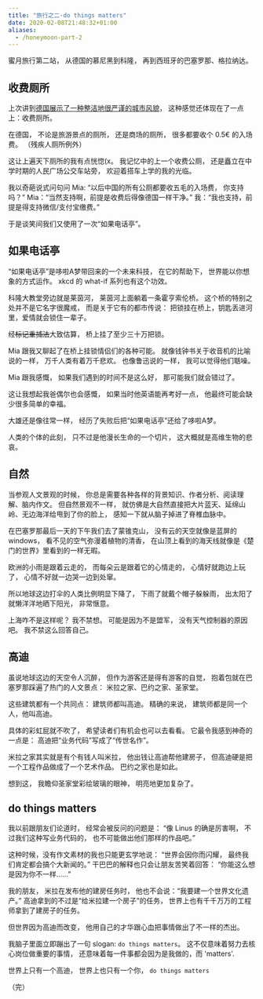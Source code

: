 ```yaml
---
title: "旅行之二·do things matters"
date: 2020-02-08T21:48:32+01:00
aliases:
  - /honeymoon-part-2
---
```


蜜月旅行第二站，
从德国的慕尼黑到科隆，
再到西班牙的巴塞罗那、格拉纳达。

<!--more-->

## 收费厕所

上次讲到[德国展示了一种整洁地很严谨的城市风貌][part-1]，
这种感觉还体现在了一点上：收费厕所。

在德国，
不论是旅游景点的厕所，
还是商场的厕所，
很多都要收个 0.5€ 的入场费。
（残疾人厕所例外）

这让上遍天下厕所的我有点恍惚(x。
我记忆中的上一个收费公厕，
还是矗立在中学时期的人民广场公交车站旁，
欢迎着搭车上学的我的光临。

我以奇葩说式问句问 Mia:
“以后中国的所有公厕都要收五毛的入场费，
你支持吗？”
Mia：“当然支持啊，前提是收费后得像德国一样干净。”
我：“我也支持，前提是得支持微信/支付宝缴费。”

于是谈笑间我们又使用了一次“如果电话亭”。


## 如果电话亭

“如果电话亭”是哆啦A梦带回来的一个未来科技，
在它的帮助下，
世界能以你想象的方式运作。
xkcd 的 what-if 系列也有这个功效。

科隆大教堂旁边就是莱茵河，
莱茵河上面躺着一条霍亨索伦桥。
这个桥的特别之处并不是它名字很魔戒，
而是关于它有的都市传说：
把锁挂在桥上，钥匙丢进河里，爱情就会锁住一辈子。

经~~标记重捕法~~大致估算，
桥上挂了至少三十万把锁。

Mia 跟我又聊起了在桥上挂锁情侣们的各种可能。
就像钱钟书关于收音机的比喻说的一样，
万千人类有着万千悲欢。
也像鲁迅说的一样，
我可以觉得他们聒噪。

Mia 跟我感慨，
如果我们遇到的时间不是这么好，
那可能我们就会错过了。

这让我想起我爸偶尔也会感慨，
如果当时他英语能再考好一点，
他最终可能会缺少很多简单的幸福。

大雄还是像往常一样，
经历了失败后把“如果电话亭”还给了哆啦A梦。

人类的个体的此刻，
只不过是他漫长生命的一个切片，
这大概就是高维生物的悲哀。


## 自然

当参观人文景观的时候，
你总是需要各种各样的背景知识、作者分析、阅读理解、脑内作文。
但自然景观不一样，
就仿佛是大自然直接把大片蓝天、延绵山岭、无边海洋给甩到了你的脸上，
感知一下就从脑子掉进了脊椎血脉中。

在巴塞罗那最后一天的下午我们去了蒙锥克山，
没有云的天空就像是蓝屏的 windows，
看不见的空气弥漫着植物的清香，
在山顶上看到的海天线就像是《楚门的世界》里看到的一样无暇。

欧洲的小雨是跟着云走的，
而每朵云是跟着它的心情走的，
心情好就跑边上玩了，
心情不好就一边哭一边到处窜。

所以地球这边打伞的人类比例明显下降了，
下雨了就戴个帽子躲躲雨，
出太阳了就懒洋洋地晒下阳光，
非常惬意。

上海咋不是这样呢？
我不禁想。
可能是因为不是盟军，
没有天气控制器的原因吧。
我不禁这么回答自己。


## 高迪

虽说地球这边的天空令人沉醉，
但作为游客还是得有游客的自觉，
抱着包就在巴塞罗那踩遍了热门的人文景点：
米拉之家、巴约之家、圣家堂。

这些建筑都有一个共同点：
建筑师都叫高迪。
精确的来说，
建筑师都是同一个人，他叫高迪。

具体的彩虹屁就不吹了，
希望读者们有机会也可以去看看。
它最令我感到神奇的一点是：
高迪把“业务代码”写成了“传世名作”。

米拉之家其实就是有个有钱人叫米拉，
他出钱让高迪帮他建房子，
但高迪硬是把一个工程作品做成了一个艺术作品。
巴约之家也是如此。

想到这，
我瞻仰圣家堂彩绘玻璃的眼神，
明亮地更加复杂了。


## do things matters

我以前跟朋友们论道时，
经常会被反问的问题是：
“像 Linus 的确是厉害啊，
不过我们这种写业务代码的，
也不可能做出他们那样的作品吧。”

这种时候，没有作文素材的我也只能更玄学地说：
“世界会因你而闪耀，
最终我们肯定都会搞个大新闻的。”
干巴巴的解释也只会让朋友苦笑着回答：
“你能这么想是因为你不一样……”

我的朋友，
米拉在发布他的建房任务时，
他也不会说：“我要建一个世界文化遗产。”
高迪拿到的不过是“给米拉建一个房子”的任务，
世界上也有千千万万的工程师拿到了建房子的任务。

但世界因为高迪而改变，
他用自己的才华跟心血把事情做出了不一样的杰出。

我脑子里面立即蹦出了一句 slogan: `do things matters`。
这不仅意味着努力去核心岗位做重要的事情，
还意味着每一件事都会因为是我做的，而 'matters'.

世界上只有一个高迪，
世界上也只有一个你，
`do things matters`


（完）


[part-1]: /honeymoon-part-1
